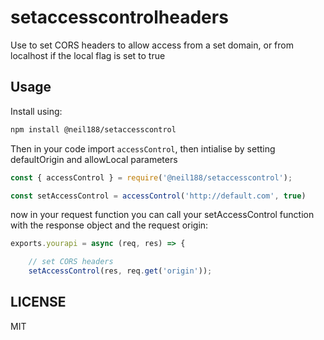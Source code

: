 # setaccesscontrolheaders

Use to set CORS headers to allow access from a set domain, or from localhost
if the local flag is set to true

## Usage

Install using:

```bash
npm install @neil188/setaccesscontrol
```

Then in your code import `accessControl`, then intialise by setting defaultOrigin
and allowLocal parameters

```js
const { accessControl } = require('@neil188/setaccesscontrol');

const setAccessControl = accessControl('http://default.com', true)
```

now in your request function you can call your setAccessControl function with
the response object and the request origin:

```js
exports.yourapi = async (req, res) => {

    // set CORS headers
    setAccessControl(res, req.get('origin'));
```

## LICENSE

MIT
